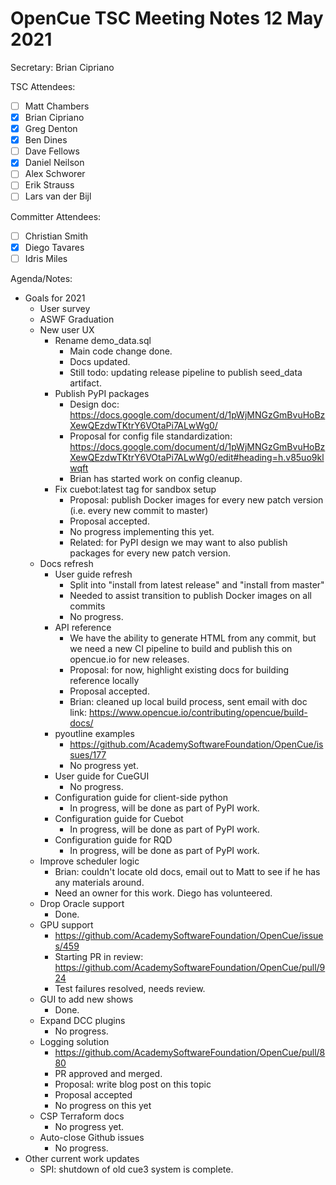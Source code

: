# OpenCue TSC Meeting Notes 12 May 2021

Secretary: Brian Cipriano

TSC Attendees:

* [ ] Matt Chambers
* [x] Brian Cipriano
* [x] Greg Denton
* [x] Ben Dines
* [ ] Dave Fellows
* [x] Daniel Neilson
* [ ] Alex Schworer
* [ ] Erik Strauss
* [ ] Lars van der Bijl

Committer Attendees:

* [ ] Christian Smith
* [x] Diego Tavares
* [ ] Idris Miles

Agenda/Notes:

* Goals for 2021
    * User survey
    * ASWF Graduation
    * New user UX
        * Rename demo_data.sql
            * Main code change done.
            * Docs updated.
            * Still todo: updating release pipeline to publish seed_data artifact.
        * Publish PyPI packages
            * Design
              doc: https://docs.google.com/document/d/1pWjMNGzGmBvuHoBzXewQEzdwTKtrY6VOtaPi7ALwWg0/
            * Proposal for config file
              standardization: https://docs.google.com/document/d/1pWjMNGzGmBvuHoBzXewQEzdwTKtrY6VOtaPi7ALwWg0/edit#heading=h.v85uo9klwqft
            * Brian has started work on config cleanup.
        * Fix cuebot:latest tag for sandbox setup
            * Proposal: publish Docker images for every new patch version (i.e. every new commit to
              master)
            * Proposal accepted.
            * No progress implementing this yet.
            * Related: for PyPI design we may want to also publish packages for every new patch
              version.
    * Docs refresh
        * User guide refresh
            * Split into "install from latest release" and "install from master"
            * Needed to assist transition to publish Docker images on all commits
            * No progress.
        * API reference
            * We have the ability to generate HTML from any commit, but we need a new CI pipeline to
              build and publish this on opencue.io for new releases.
            * Proposal: for now, highlight existing docs for building reference locally
            * Proposal accepted.
            * Brian: cleaned up local build process, sent email with doc
              link: https://www.opencue.io/contributing/opencue/build-docs/
        * pyoutline examples
            * https://github.com/AcademySoftwareFoundation/OpenCue/issues/177
            * No progress yet.
        * User guide for CueGUI
            * No progress.
        * Configuration guide for client-side python
            * In progress, will be done as part of PyPI work.
        * Configuration guide for Cuebot
            * In progress, will be done as part of PyPI work.
        * Configuration guide for RQD
            * In progress, will be done as part of PyPI work.
    * Improve scheduler logic
        * Brian: couldn't locate old docs, email out to Matt to see if he has any materials around.
        * Need an owner for this work. Diego has volunteered.
    * Drop Oracle support
        * Done.
    * GPU support
        * https://github.com/AcademySoftwareFoundation/OpenCue/issues/459
        * Starting PR in review: https://github.com/AcademySoftwareFoundation/OpenCue/pull/924
        * Test failures resolved, needs review.
    * GUI to add new shows
        * Done.
    * Expand DCC plugins
        * No progress.
    * Logging solution
        * https://github.com/AcademySoftwareFoundation/OpenCue/pull/880
        * PR approved and merged.
        * Proposal: write blog post on this topic
        * Proposal accepted
        * No progress on this yet
    * CSP Terraform docs
        * No progress yet.
    * Auto-close Github issues
        * No progress.
* Other current work updates
    * SPI: shutdown of old cue3 system is complete.

